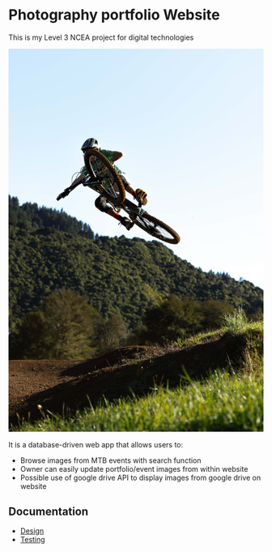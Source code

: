 <link href="md-style.css" rel="stylesheet"></link>

# Photography portfolio Website

This is my Level 3 NCEA project for digital technologies

![Mountainbiker](images/0I0A3820-min.jpg)

It is a database-driven web app that allows users to:

- Browse images from MTB events with search function
- Owner can easily update portfolio/event images from within website
- Possible use of google drive API to display images from google drive on website

## Documentation

- [Design](Design.md)
- [Testing](Testing.md)